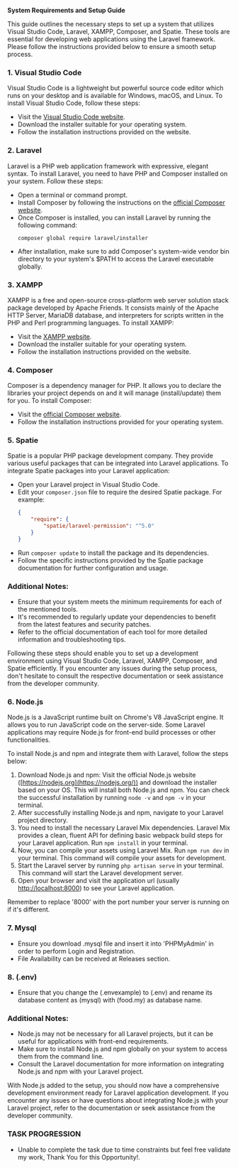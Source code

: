**System Requirements and Setup Guide**

This guide outlines the necessary steps to set up a system that utilizes Visual Studio Code, Laravel, XAMPP, Composer, and Spatie. These tools are essential for developing web applications using the Laravel framework. Please follow the instructions provided below to ensure a smooth setup process.

### 1. Visual Studio Code
Visual Studio Code is a lightweight but powerful source code editor which runs on your desktop and is available for Windows, macOS, and Linux. To install Visual Studio Code, follow these steps:

- Visit the [Visual Studio Code website](https://code.visualstudio.com/).
- Download the installer suitable for your operating system.
- Follow the installation instructions provided on the website.

### 2. Laravel
Laravel is a PHP web application framework with expressive, elegant syntax. To install Laravel, you need to have PHP and Composer installed on your system. Follow these steps:

- Open a terminal or command prompt.
- Install Composer by following the instructions on the [official Composer website](https://getcomposer.org/download/).
- Once Composer is installed, you can install Laravel by running the following command:
  ```
  composer global require laravel/installer
  ```
- After installation, make sure to add Composer's system-wide vendor bin directory to your system's $PATH to access the Laravel executable globally.

### 3. XAMPP
XAMPP is a free and open-source cross-platform web server solution stack package developed by Apache Friends. It consists mainly of the Apache HTTP Server, MariaDB database, and interpreters for scripts written in the PHP and Perl programming languages. To install XAMPP:

- Visit the [XAMPP website](https://www.apachefriends.org/index.html).
- Download the installer suitable for your operating system.
- Follow the installation instructions provided on the website.

### 4. Composer
Composer is a dependency manager for PHP. It allows you to declare the libraries your project depends on and it will manage (install/update) them for you. To install Composer:

- Visit the [official Composer website](https://getcomposer.org/download/).
- Follow the installation instructions provided for your operating system.

### 5. Spatie
Spatie is a popular PHP package development company. They provide various useful packages that can be integrated into Laravel applications. To integrate Spatie packages into your Laravel application:

- Open your Laravel project in Visual Studio Code.
- Edit your `composer.json` file to require the desired Spatie package. For example:
  ```json
  {
      "require": {
          "spatie/laravel-permission": "^5.0"
      }
  }
  ```
- Run `composer update` to install the package and its dependencies.
- Follow the specific instructions provided by the Spatie package documentation for further configuration and usage.

### Additional Notes:
- Ensure that your system meets the minimum requirements for each of the mentioned tools.
- It's recommended to regularly update your dependencies to benefit from the latest features and security patches.
- Refer to the official documentation of each tool for more detailed information and troubleshooting tips.

Following these steps should enable you to set up a development environment using Visual Studio Code, Laravel, XAMPP, Composer, and Spatie efficiently. If you encounter any issues during the setup process, don't hesitate to consult the respective documentation or seek assistance from the developer community.

### 6. Node.js
Node.js is a JavaScript runtime built on Chrome's V8 JavaScript engine. It allows you to run JavaScript code on the server-side. Some Laravel applications may require Node.js for front-end build processes or other functionalities.

To install Node.js and npm and integrate them with Laravel, follow the steps below:

1. Download Node.js and npm: Visit the official Node.js website ([https://nodejs.org](https://nodejs.org/)) and download the installer based on your OS. This will install both Node.js and npm. You can check the successful installation by running `node -v` and `npm -v` in your terminal.
2. After successfully installing Node.js and npm, navigate to your Laravel project directory.
3. You need to install the necessary Laravel Mix dependencies. Laravel Mix provides a clean, fluent API for defining basic webpack build steps for your Laravel application. Run `npm install` in your terminal.
4. Now, you can compile your assets using Laravel Mix. Run `npm run dev` in your terminal. This command will compile your assets for development.
5. Start the Laravel server by running `php artisan serve` in your terminal. This command will start the Laravel development server.
6. Open your browser and visit the application url (usually [http://localhost:8000](http://localhost:8000/)) to see your Laravel application.

Remember to replace '8000' with the port number your server is running on if it's different.

### 7. Mysql
- Ensure you download .mysql file and insert it into 'PHPMyAdmin' in order to perform Login and Registration.
- File Availability can be received at Releases section.

### 8. (.env)
- Ensure that you change the (.envexample) to (.env) and rename its database content as (mysql) with (food.my) as database name.



### Additional Notes:
- Node.js may not be necessary for all Laravel projects, but it can be useful for applications with front-end requirements.
- Make sure to install Node.js and npm globally on your system to access them from the command line.
- Consult the Laravel documentation for more information on integrating Node.js and npm with your Laravel project.

With Node.js added to the setup, you should now have a comprehensive development environment ready for Laravel application development. If you encounter any issues or have questions about integrating Node.js with your Laravel project, refer to the documentation or seek assistance from the developer community.

### TASK PROGRESSION 
- Unable to complete the task due to time constraints but feel free validate my work, Thank You for this Opportunity!.
